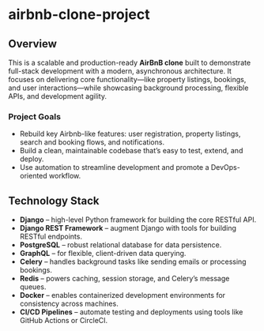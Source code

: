 # airbnb-clone-project

## Overview
This is a scalable and production-ready **AirBnB clone** built to demonstrate full-stack development with a modern, asynchronous architecture. It focuses on delivering core functionality—like property listings, bookings, and user interactions—while showcasing background processing, flexible APIs, and development agility.

### Project Goals
- Rebuild key Airbnb-like features: user registration, property listings, search and booking flows, and notifications.
- Build a clean, maintainable codebase that’s easy to test, extend, and deploy.
- Use automation to streamline development and promote a DevOps-oriented workflow.

## Technology Stack
- **Django** – high-level Python framework for building the core RESTful API.  
- **Django REST Framework** – augment Django with tools for building RESTful endpoints.  
- **PostgreSQL** – robust relational database for data persistence.  
- **GraphQL** – for flexible, client-driven data querying.  
- **Celery** – handles background tasks like sending emails or processing bookings.  
- **Redis** – powers caching, session storage, and Celery’s message queues.  
- **Docker** – enables containerized development environments for consistency across machines.  
- **CI/CD Pipelines** – automate testing and deployments using tools like GitHub Actions or CircleCI.

